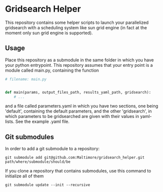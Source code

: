 # Gridsearch Helper

This repository contains some helper scripts to launch your parallelized gridsearch with a scheduling system like sun grid engine (in fact at the moment only sun grid engine is supported).

## Usage

Place this repository as a submodule in the same folder in which you have your python entrypoint. This repository assumes that your entry point is a module called main.py, containing the function


```python
# filename: main.py


def main(params, output_files_path, results_yaml_path, gridsearch):
	# ...
```

and a file called parameters.yaml in which you have two sections, one being 'default', containing the default parameters, and the other 'gridsearch', in which parameters to be gridsearched are given with their values in yaml-lists. See the example .yaml file.


## Git submodules
In order to add a git submodule to a repository:

``` git submodule add git@github.com:Maltimore/gridsearch_helper.git path/where/submodule/should/be ```

If you clone a repository that contains submodules, use this command to initialize all of them

``` git submodule update --init --recursive ```
